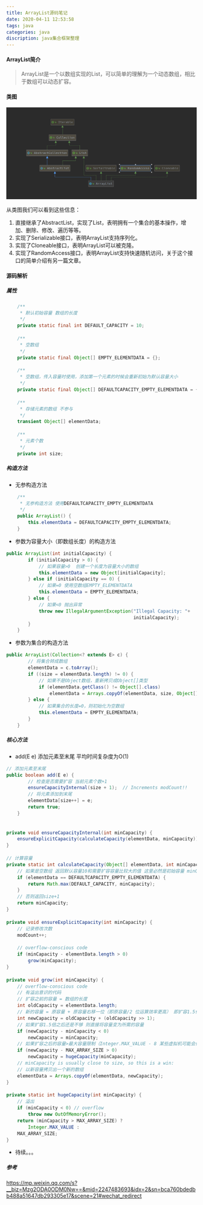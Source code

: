 ```yaml
---
title: ArrayList源码笔记
date: 2020-04-11 12:53:58
tags: java
categories: java
discription: java集合框架整理
---
```


#### ArrayList简介

> ArrayList是一个以数组实现的List，可以简单的理解为一个动态数组，相比于数组可以动态扩容。

<!-- more -->

#### 类图

![](https://raw.githubusercontent.com/zjajxzg/figure_bed_public/master/github_img/arraylist_uml.png)

从类图我们可以看到这些信息：

1. 直接继承了AbstractList，实现了List，表明拥有一个集合的基本操作，增加、删除、修改、遍历等等。
2. 实现了Serializable接口，表明ArrayList支持序列化。
3. 实现了Cloneable接口，表明ArrayList可以被克隆。
4. 实现了RandomAccess接口，表明ArrayList支持快速随机访问，关于这个接口的简单介绍有另一篇文章。

#### 源码解析

##### 属性

```java
    /**
     * 默认初始容量 数组的长度
     */
    private static final int DEFAULT_CAPACITY = 10;

    /**
     * 空数组
     */
    private static final Object[] EMPTY_ELEMENTDATA = {};

    /**
     * 空数组，传入容量时使用，添加第一个元素的时候会重新初始为默认容量大小
     */
    private static final Object[] DEFAULTCAPACITY_EMPTY_ELEMENTDATA = {};

    /**
     * 存储元素的数组 不参与
     */
    transient Object[] elementData;

    /**
     * 元素个数
     */
    private int size;
```



##### 构造方法

- 无参构造方法

```java
    /**
     * 无参构造方法 使用DEFAULTCAPACITY_EMPTY_ELEMENTDATA
     */
    public ArrayList() {
        this.elementData = DEFAULTCAPACITY_EMPTY_ELEMENTDATA;
    }
```

- 参数为容量大小（即数组长度）的构造方法

```java
public ArrayList(int initialCapacity) {
        if (initialCapacity > 0) {
            // 如果容量>0  创建一个长度为容量大小的数组
            this.elementData = new Object[initialCapacity];
        } else if (initialCapacity == 0) {
            // 如果=0 使用空数组EMPTY_ELEMENTDATA
            this.elementData = EMPTY_ELEMENTDATA;
        } else {
            // 如果<0 抛出异常
            throw new IllegalArgumentException("Illegal Capacity: "+
                                               initialCapacity);
        }
    }
```

- 参数为集合的构造方法

```java
public ArrayList(Collection<? extends E> c) {
    	// 将集合转成数组
        elementData = c.toArray();
        if ((size = elementData.length) != 0) {
            // 如果不是Object数组，重新拷贝成Object[]类型
            if (elementData.getClass() != Object[].class)
                elementData = Arrays.copyOf(elementData, size, Object[].class);
        } else {
            // 如果集合的长度=0，则初始化为空数组
            this.elementData = EMPTY_ELEMENTDATA;
        }
    }
```



##### 核心方法

- add(E e) 添加元素至末尾 平均时间复杂度为O(1)

```java
// 添加元素至末尾
public boolean add(E e) {
        // 检查是否需要扩容 当前元素个数+1
        ensureCapacityInternal(size + 1);  // Increments modCount!!
        // 将元素添加到末尾
        elementData[size++] = e;
        return true;
    }


private void ensureCapacityInternal(int minCapacity) {
    ensureExplicitCapacity(calculateCapacity(elementData, minCapacity));
}

// 计算容量
private static int calculateCapacity(Object[] elementData, int minCapacity) {
    // 如果是空数组 返回默认容量10和需要扩容容量比较大的值 这里必然是初始容量 minCapacity = 1
    if (elementData == DEFAULTCAPACITY_EMPTY_ELEMENTDATA) {
        return Math.max(DEFAULT_CAPACITY, minCapacity);
    }
    // 否则返回size+1
    return minCapacity;
}

private void ensureExplicitCapacity(int minCapacity) {
    // 记录修改次数
    modCount++;

    // overflow-conscious code
    if (minCapacity - elementData.length > 0)
        grow(minCapacity);
}

private void grow(int minCapacity) {
    // overflow-conscious code
    // 有溢出意识的代码
    // 扩容之前的容量 = 数组的长度
    int oldCapacity = elementData.length;
    // 新的容量 = 原容量 + 原容量右移一位（即原容量/2 位运算效率更高） 即扩容1.5倍
    int newCapacity = oldCapacity + (oldCapacity >> 1);
    // 如果扩容1.5倍之后还是不够 则直接将容量变为所需的容量
    if (newCapacity - minCapacity < 0)
        newCapacity = minCapacity;
    // 如果扩容之后的容量>最大容量限制（Integer.MAX_VALUE - 8 某些虚拟机可能会保留 header words）
    if (newCapacity - MAX_ARRAY_SIZE > 0)
        newCapacity = hugeCapacity(minCapacity);
    // minCapacity is usually close to size, so this is a win:
    // 以新容量拷贝出一个新的数组
    elementData = Arrays.copyOf(elementData, newCapacity);
}

private static int hugeCapacity(int minCapacity) {
    // 溢出	
    if (minCapacity < 0) // overflow
        throw new OutOfMemoryError();
    return (minCapacity > MAX_ARRAY_SIZE) ?
        Integer.MAX_VALUE :
    MAX_ARRAY_SIZE;
}
```



- 待续。。。

##### 参考

https://mp.weixin.qq.com/s?__biz=Mzg2ODA0ODM0Nw==&mid=2247483693&idx=2&sn=bca760bdedbb488a51647db293305e17&scene=21#wechat_redirect